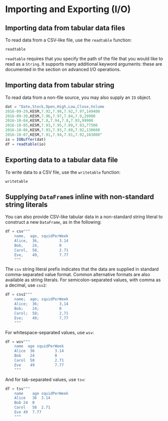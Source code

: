 # Importing and Exporting (I/O)

## Importing data from tabular data files

To read data from a CSV-like file, use the `readtable` function:

```@docs
readtable
```

`readtable` requires that you specify the path of the file that you would like to read as a `String`. 
It supports many additional keyword arguments: these are documented in the section on advanced I/O operations.

## Importing data from tabular string

To read data from a non-file source, you may also supply an `IO` object.

```julia
dat = "Date,Stock,Open,High,Low,Close,Volume
2016-09-29,KESM,7.92,7.98,7.92,7.97,149400
2016-09-30,KESM,7.96,7.97,7.84,7.9,29900
2016-10-04,KESM,7.8,7.94,7.8,7.93,99900
2016-10-05,KESM,7.93,7.95,7.89,7.93,77500
2016-10-06,KESM,7.93,7.93,7.89,7.92,130600
2016-10-07,KESM,7.91,7.94,7.91,7.92,103000"
io = IOBuffer(dat)
df = readtable(io)
```

## Exporting data to a tabular data file

To write data to a CSV file, use the `writetable` function:

```@docs
writetable
```

## Supplying `DataFrame`s inline with non-standard string literals

You can also provide CSV-like tabular data in a non-standard string literal to construct a new `DataFrame`, as in the following:

```julia
df = csv"""
    name,  age, squidPerWeek
    Alice,  36,         3.14
    Bob,    24,         0
    Carol,  58,         2.71
    Eve,    49,         7.77
    """
```

The `csv` string literal prefix indicates that the data are supplied in standard comma-separated value format. Common alternative formats are also available as string literals. For semicolon-separated values, with comma as a decimal, use `csv2`:

```julia
df = csv2"""
    name;  age; squidPerWeek
    Alice;  36;         3,14
    Bob;    24;         0
    Carol;  58;         2,71
    Eve;    49;         7,77
    """
```

For whitespace-separated values, use `wsv`:

```julia
df = wsv"""
    name  age squidPerWeek
    Alice  36         3.14
    Bob    24         0
    Carol  58         2.71
    Eve    49         7.77
    """
```

And for tab-separated values, use `tsv`:

```julia
df = tsv"""
    name	age	squidPerWeek
    Alice	36	3.14
    Bob	24	0
    Carol	58	2.71
    Eve	49	7.77
    """
```
